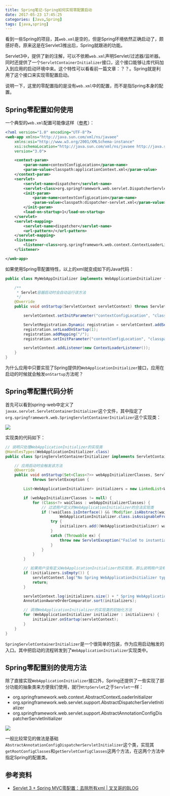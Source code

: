 ```yaml
---
title: Spring笔记-Spring如何实现零配置启动
date: 2017-05-23 17:45:25
categories: [Java,Spring]
tags: [java,spring]
---
```


看到一些Spring的项目，其`web.xml`是空的，但是Spring环境依然正确启动了，颇感好奇。原来这是在Servlet3推出后，Spring就跟进的功能。

<!-- more -->

Servlet3中，提供了新的注解，可以不依赖`web.xml`声明Servlet/过滤器/监听器。同时还提供了一个`ServletContainerInitializer`接口，这个接口能够让库代码加入到应用的启动环境中来。这个特性可以看看前一篇文章：？？。Spring就是利用了这个接口来实现零配置启动。

说明一下，这里的零配置指的是没有`web.xml`中的配置，而不是指Spring本身的配置。

## Spring零配置如何使用

一个典型的`web.xml`配置可能像这样（[参考](http://xxgblog.com/2015/07/09/spring-zero-xml/)）：

```xml
<?xml version="1.0" encoding="UTF-8"?>
<web-app xmlns="http://java.sun.com/xml/ns/javaee"
	xmlns:xsi="http://www.w3.org/2001/XMLSchema-instance"
	xsi:schemaLocation="http://java.sun.com/xml/ns/javaee http://java.sun.com/xml/ns/javaee/web-app_3_0.xsd"
	version="3.0">

	<context-param>
		<param-name>contextConfigLocation</param-name>
		<param-value>classpath:applicationContext.xml</param-value>
	</context-param>
	<servlet>
		<servlet-name>dispatcher</servlet-name>
		<servlet-class>org.springframework.web.servlet.DispatcherServlet</servlet-class>
		<init-param>
			<param-name>contextConfigLocation</param-name>
			<param-value>classpath:dispatcher-servlet.xml</param-value>
		</init-param>
		<load-on-startup>1</load-on-startup>
	</servlet>
	<servlet-mapping>
		<servlet-name>dispatcher</servlet-name>
		<url-pattern>/</url-pattern>
	</servlet-mapping>
	<listener>
		<listener-class>org.springframework.web.context.ContextLoaderListener</listener-class>
	</listener>

</web-app>
```

如果使用Spring零配置特性，以上的xml就变成如下的Java代码：

```java
public class MyWebAppInitializer implements WebApplicationInitializer {

	/**
	 * Servlet容器启动时会自动运行该方法
	 */
	@Override
	public void onStartup(ServletContext servletContext) throws ServletException {

		servletContext.setInitParameter("contextConfigLocation", "classpath:applicationContext.xml");

		ServletRegistration.Dynamic registration = servletContext.addServlet("dispatcher", new DispatcherServlet());
		registration.setLoadOnStartup(1);
		registration.addMapping("/");
		registration.setInitParameter("contextConfigLocation", "classpath:dispatcher-servlet.xml");

		servletContext.addListener(new ContextLoaderListener());
	}
}
```

为什么应用中只要实现了Spring提供的`WebApplicationInitializer`接口，应用在启动的时候就会触发`onStartup`方法呢？

## Spring零配置代码分析

首先可以看到spring-web中定义了`javax.servlet.ServletContainerInitializer`这个文件，其中指定了`org.springframework.web.SpringServletContainerInitializer`这个实现类：

![](/img/java/servlet/spring-servlet-initializer.png)

实现类的代码如下：

```java
// 说明只处理WebApplicationInitializer的实现类
@HandlesTypes(WebApplicationInitializer.class)
public class SpringServletContainerInitializer implements ServletContainerInitializer {

    // 应用启动时会触发该方法
	@Override
	public void onStartup(Set<Class<?>> webAppInitializerClasses, ServletContext servletContext)
			throws ServletException {

		List<WebApplicationInitializer> initializers = new LinkedList<WebApplicationInitializer>();

		if (webAppInitializerClasses != null) {
			for (Class<?> waiClass : webAppInitializerClasses) {
				// 过滤用户定义的WebApplicationInitializer的合法实现类
				if (!waiClass.isInterface() && !Modifier.isAbstract(waiClass.getModifiers()) &&
						WebApplicationInitializer.class.isAssignableFrom(waiClass)) {
					try {
						initializers.add((WebApplicationInitializer) waiClass.newInstance());
					}
					catch (Throwable ex) {
						throw new ServletException("Failed to instantiate WebApplicationInitializer class", ex);
					}
				}
			}
		}

        // 如果用户没有定义WebApplicationInitializer的实现类，那么说明用户没有使用Spring零配置特性
		if (initializers.isEmpty()) {
			servletContext.log("No Spring WebApplicationInitializer types detected on classpath");
			return;
		}

		servletContext.log(initializers.size() + " Spring WebApplicationInitializers detected on classpath");
		AnnotationAwareOrderComparator.sort(initializers);

        // 调用WebApplicationInitializer的实现类的初始化方法
		for (WebApplicationInitializer initializer : initializers) {
			initializer.onStartup(servletContext);
		}
	}
}
```

`SpringServletContainerInitializer`是一个很简单的包装，作为应用启动触发的入口。其中把启动的流程转发到了`WebApplicationInitializer`实现类中。

## Spring零配置别的使用方法

除了直接实现`WebApplicationInitializer`接口外，Spring还提供了一些实现了部分功能的抽象类来方便我们使用，就行`HttpServlet`之于`Servlet`一样：

- org.springframework.web.context.AbstractContextLoaderInitializer
- org.springframework.web.servlet.support.AbstractDispatcherServletInitializer
- org.springframework.web.servlet.support.AbstractAnnotationConfigDispatcherServletInitializer

![](/img/java/servlet/spring-app-initializer-uml.png)

一般比较常见的做法是基础`AbstractAnnotationConfigDispatcherServletInitializer`这个类，实现其`getRootConfigClasses`和`getServletConfigClasses`这两个方法，在这两个方法中指定Spring的配置类。

## 参考资料
- [Servlet 3 + Spring MVC零配置：去除所有xml | 叉叉哥的BLOG](http://xxgblog.com/2015/07/09/spring-zero-xml/)